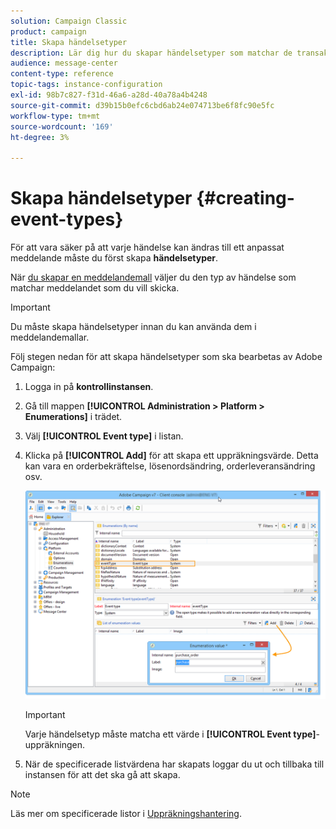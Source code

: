 ```yaml
---
solution: Campaign Classic
product: campaign
title: Skapa händelsetyper
description: Lär dig hur du skapar händelsetyper som matchar de transaktionsmeddelanden som du vill skicka i Adobe Campaign Classic.
audience: message-center
content-type: reference
topic-tags: instance-configuration
exl-id: 98b7c827-f31d-46a6-a28d-40a78a4b4248
source-git-commit: d39b15b0efc6cbd6ab24e074713be6f8fc90e5fc
workflow-type: tm+mt
source-wordcount: '169'
ht-degree: 3%

---
```


# Skapa händelsetyper {#creating-event-types}

För att vara säker på att varje händelse kan ändras till ett anpassat meddelande måste du först skapa **händelsetyper**.

När [du skapar en meddelandemall](../../message-center/using/creating-the-message-template.md) väljer du den typ av händelse som matchar meddelandet som du vill skicka.

>[!IMPORTANT]
>
>Du måste skapa händelsetyper innan du kan använda dem i meddelandemallar.

Följ stegen nedan för att skapa händelsetyper som ska bearbetas av Adobe Campaign:

1. Logga in på **kontrollinstansen**.

1. Gå till mappen **[!UICONTROL Administration > Platform > Enumerations]** i trädet.

1. Välj **[!UICONTROL Event type]** i listan.

1. Klicka på **[!UICONTROL Add]** för att skapa ett uppräkningsvärde. Detta kan vara en orderbekräftelse, lösenordsändring, orderleveransändring osv.

   ![](assets/messagecenter_eventtype_enum_001.png)

   >[!IMPORTANT]
   >
   >Varje händelsetyp måste matcha ett värde i **[!UICONTROL Event type]**-uppräkningen.

1. När de specificerade listvärdena har skapats loggar du ut och tillbaka till instansen för att det ska gå att skapa.

>[!NOTE]
>
>Läs mer om specificerade listor i [Uppräkningshantering](../../platform/using/managing-enumerations.md).


